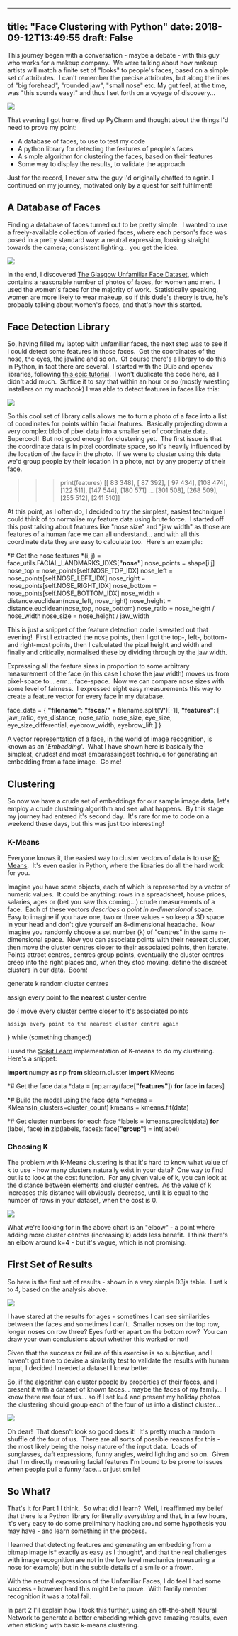 
---
title: "Face Clustering with Python"
date: 2018-09-12T13:49:55
draft: False
---


This journey began with a conversation - maybe a debate - with this guy who works for a makeup company.  We were talking about how makeup artists will match a finite set of "looks" to people's faces, based on a simple set of attributes.  I can't remember the precise attributes, but along the lines of "big forehead", "rounded jaw", "small nose" etc. My gut feel, at the time, was "this sounds easy!" and thus I set forth on a voyage of discovery...

<img src="http://logicalgenetics.com/wp-content/uploads/2018/09/Screenshot-2018-09-11-15.35.08.jpg"/>

That evening I got home, fired up PyCharm and thought about the things I'd need to prove my point:
<!-- wp:list -->
<ul><li>A database of faces, to use to test my code</li><li>A python library for detecting the features of people's faces</li><li>A simple algorithm for clustering the faces, based on their features</li><li>Some way to display the results, to validate the approach</li></ul>
<!-- /wp:list -->
Just for the record, I never saw the guy I'd originally chatted to again. I continued on my journey, motivated only by a quest for self fulfilment!

## A Database of Faces

Finding a database of faces turned out to be pretty simple.  I wanted to use a freely-available collection of varied faces, where each person's face was posed in a pretty standard way: a neutral expression, looking straight towards the camera; consistent lighting... you get the idea.

<img src="http://logicalgenetics.com/wp-content/uploads/2018/09/Screenshot-2018-09-11-15.58.41.jpg"/>

In the end, I discovered [The Glasgow Unfamiliar Face Dataset](http://www.facevar.com/glasgow-unfamiliar-face-database), which contains a reasonable number of photos of faces, for women and men.  I used the women's faces for the majority of work.  Statistically speaking, women are more likely to wear makeup, so if this dude's theory is true, he's probably talking about women's faces, and that's how this started.

## Face Detection Library

So, having filled my laptop with unfamiliar faces, the next step was to see if I could detect some features in those faces.  Get the coordinates of the nose, the eyes, the jawline and so on.  Of course there's a library to do this in Python, in fact there are several.  I started with the DLib and opencv libraries, following [this epic tutorial](https://www.pyimagesearch.com/2017/04/10/detect-eyes-nose-lips-jaw-dlib-opencv-python/).  I won't duplicate the code here, as I didn't add much.  Suffice it to say that within an hour or so (mostly wrestling installers on my macbook) I was able to detect features in faces like this:

<img src="http://logicalgenetics.com/wp-content/uploads/2018/09/Screenshot-2018-09-11-18.03.40.jpg"/>

So this cool set of library calls allows me to turn a photo of a face into a list of coordinates for points within facial features.  Basically projecting down a very complex blob of pixel data into a smaller set of coordinate data.  Supercool!  But not good enough for clustering yet.  The first issue is that the coordinate data is in pixel coordinate space, so it's heavily influenced by the location of the face in the photo.  If we were to cluster using this data we'd group people by their location in a photo, not by any property of their face.
<!-- wp:preformatted -->
>>> print(features)
[[ 83 348], [ 87 392], [ 97 434], [108 474], [122 511], [147 544], [180 571] ... [301 508], [268 509], [255 512], [241 510]]
<!-- /wp:preformatted -->
At this point, as I often do, I decided to try the simplest, easiest technique I could think of to normalise my feature data using brute force.  I started off this post talking about features like "nose size" and "jaw width" as those are features of a human face we can all understand... and with all this coordinate data they are easy to calculate too.  Here's an example:
<!-- wp:preformatted -->
*# Get the nose features
*(i, j) = face_utils.FACIAL_LANDMARKS_IDXS[<strong>"nose"</strong>]
nose_points = shape[i:j]
nose_top = nose_points[self.NOSE_TOP_IDX]
nose_left = nose_points[self.NOSE_LEFT_IDX]
nose_right = nose_points[self.NOSE_RIGHT_IDX]
nose_bottom = nose_points[self.NOSE_BOTTOM_IDX]
nose_width = distance.euclidean(nose_left, nose_right)
nose_height = distance.euclidean(nose_top, nose_bottom)
nose_ratio = nose_height / nose_width
nose_size = nose_height / jaw_width
<!-- /wp:preformatted -->
This is just a snippet of the feature detection code I sweated out that evening!  First I extracted the nose points, then I got the top-, left-, bottom- and right-most points, then I calculated the pixel height and width and finally and critically, normalised these by dividing through by the jaw width.

Expressing all the feature sizes in proportion to some arbitrary measurement of the face (in this case I chose the jaw width) moves us from pixel-space to... erm... face-space.  Now we can compare nose sizes with some level of fairness.  I expressed eight easy measurements this way to create a feature vector for every face in my database.
<!-- wp:preformatted -->
face_data = {
    <strong>"filename"</strong>: <strong>"faces/" </strong>+ filename.split(<strong>'/'</strong>)[-1],
    <strong>"features"</strong>: [
        jaw_ratio,
        eye_distance,
        nose_ratio,
        nose_size,
        eye_size,
        eye_size_differential,
        eyebrow_width,
        eyebrow_lift
    ]
}
<!-- /wp:preformatted -->
A vector representation of a face, in the world of image recognition, is known as an '*Embedding*'.  What I have shown here is basically the simplest, crudest and most embarassingest technique for generating an embedding from a face image.  Go me!

## Clustering

So now we have a crude set of embeddings for our sample image data, let's employ a crude clustering algorithm and see what happens.  By this stage my journey had entered it's second day.  It's rare for me to code on a weekend these days, but this was just too interesting!

### K-Means

Everyone knows it, the easiest way to cluster vectors of data is to use [K-Means](https://www.google.co.uk/search?q=k+means).  It's even easier in Python, where the libraries do all the hard work for you.

Imagine you have some objects, each of which is represented by a vector of numeric values.  It could be anything: rows in a spreadsheet, house prices, salaries, ages or (bet you saw this coming...) crude measurements of a face.  Each of these vectors *describes a point in n-dimensional* space.  Easy to imagine if you have one, two or three values - so keep a 3D space in your head and don't give yourself an 8-dimensional headache.  Now imagine you randomly choose a set number (k) of "centres" in the same n-dimensional space.  Now you can associate points with their nearest cluster, then move the cluster centres closer to their associated points, then iterate.  Points attract centres, centres group points, eventually the cluster centres creep into the right places and, when they stop moving, define the discreet clusters in our data.  Boom!
<!-- wp:preformatted -->
generate k random cluster centres

assign every point to the <strong>nearest</strong> cluster centre

do { 
    move every cluster centre closer to it's associated points

    assign every point to the nearest cluster centre again

} while (something changed)

<!-- /wp:preformatted -->
I used the [Scikit Learn](http://scikit-learn.org/) implementation of K-means to do my clustering.  Here's a snippet:
<!-- wp:preformatted -->
<strong>import </strong>numpy <strong>as </strong>np
<strong>from </strong>sklearn.cluster <strong>import </strong>KMeans

*# Get the face data
*data = [np.array(face[<strong>"features"</strong>]) <strong>for </strong>face <strong>in </strong>faces]

*# Build the model using the face data
*kmeans = KMeans(n_clusters=cluster_count)
kmeans = kmeans.fit(data)

*# Get cluster numbers for each face
*labels = kmeans.predict(data)
<strong>for </strong>(label, face) <strong>in </strong>zip(labels, faces):
    face[<strong>"group"</strong>] = int(label)
<!-- /wp:preformatted -->
### Choosing K

The problem with K-Means clustering is that it's hard to know what value of k to use - how many clusters naturally exist in your data?  One way to find out is to look at the cost function.  For any given value of k, you can look at the distance between elements and cluster centres.  As the value of k increases this distance will obviously decrease, until k is equal to the number of rows in your dataset, when the cost is 0.

<img src="http://logicalgenetics.com/wp-content/uploads/2018/09/Screenshot-2018-09-12-08.03.34.jpg"/>

What we're looking for in the above chart is an "elbow" - a point where adding more cluster centres (increasing k) adds less benefit.  I think there's an elbow around k=4 - but it's vague, which is not promising.

## First Set of Results

So here is the first set of results - shown in a very simple D3js table.  I set k to 4, based on the analysis above.

<img src="http://logicalgenetics.com/wp-content/uploads/2018/09/Screenshot-2018-09-12-08.07.40.jpg"/>

I have stared at the results for ages - sometimes I can see similarities between the faces and sometimes I can't.  Smaller noses on the top row, longer noses on row three? Eyes further apart on the bottom row?  You can draw your own conclusions about whether this worked or not!

Given that the success or failure of this exercise is so subjective, and I haven't got time to devise a similarity test to validate the results with human input, I decided I needed a dataset I knew better.

So, if the algorithm can cluster people by properties of their faces, and I present it with a dataset of known faces... maybe the faces of my family... I know there are four of us... so if I set k=4 and present my holiday photos the clustering should group each of the four of us into a distinct cluster...

<img src="http://logicalgenetics.com/wp-content/uploads/2018/09/Screenshot-2018-09-12-09.49.33.jpg"/>

Oh dear!  That doesn't look so good does it!  It's pretty much a random shuffle of the four of us.  There are all sorts of possible reasons for this - the most likely being the noisy nature of the input data.  Loads of sunglasses, daft expressions, funny angles, weird lighting and so on.  Given that I'm directly measuring facial features I'm bound to be prone to issues when people pull a funny face... or just smile!

## So What?

That's it for Part 1 I think.  So what did I learn?  Well, I reaffirmed my belief that there is a Python library for literally *everything* and that, in a few hours, it's very easy to do some preliminary hacking around some hypothesis you may have - and learn something in the process.

I learned that detecting features and generating an embedding from a bitmap image is* exactly as easy as I thought*, and that the real challenges with image recognition are not in the low level mechanics (measuring a nose for example) but in the subtle details of a smile or a frown.

With the neutral expressions of the Unfamiliar Faces, I do feel I had some success - however hard this might be to prove.  With family member recognition it was a total fail.

In part 2 I'll explain how I took this further, using an off-the-shelf Neural Network to generate a better embedding which gave amazing results, even when sticking with basic k-means clustering.
